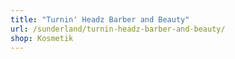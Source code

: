 ```yaml
---
title: "Turnin' Headz Barber and Beauty"
url: /sunderland/turnin-headz-barber-and-beauty/
shop: Kosmetik
---
```

